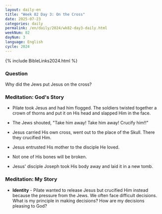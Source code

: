 ```yaml
---
layout: daily-en
title: "Week 82 Day 3: On the Cross"
date: 2025-07-23
categories: daily
permalink: /en/daily/2024/wk82-day3-daily.html
weekNum: 82
dayNum: 3
language: English
cycle: 2024
---
```

{% include BibleLinks2024.html %} 

### Question     
Why did the Jews put Jesus on the cross?

### Meditation: God's Story   
+ Pilate took Jesus and had him flogged. The soldiers twisted together a crown of thorns and put it on His head and slapped Him in the face. 

+ The Jews shouted, "Take him away! Take him away! Crucify him!!" 

+ Jesus carried His own cross, went out to the place of the Skull. There they crucified Him. 

+ Jesus entrusted His mother to the disciple He loved. 

+ Not one of His bones will be broken. 

+ Jesus' disciple Joseph took His body away and laid it in a new tomb. 

### Meditation: My Story   
+ **Identity** - Pilate wanted to release Jesus but crucified Him instead because the pressure from the Jews. We often face difficult decisions. What is my principle in making decisions? How are my decisions pleasing to God? 
